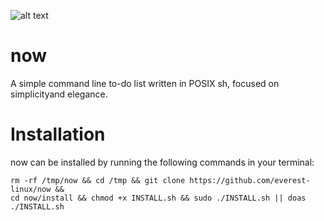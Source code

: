 ![alt text](https://raw.githubusercontent.com/everest-linux/amogus3016/main/now.png)

# now
A simple command line to-do list written in POSIX sh, focused on simplicityand elegance.

# Installation
now can be installed by running the following commands in your terminal:
```
rm -rf /tmp/now && cd /tmp && git clone https://github.com/everest-linux/now &&
cd now/install && chmod +x INSTALL.sh && sudo ./INSTALL.sh || doas ./INSTALL.sh
```
